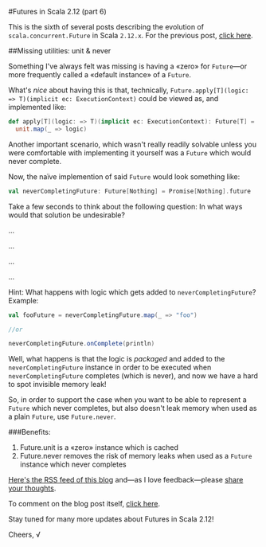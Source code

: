 #Futures in Scala 2.12 (part 6)

This is the sixth of several posts describing the evolution of `scala.concurrent.Future` in Scala `2.12.x`.
For the previous post, [click here](https://github.com/viktorklang/blog/blob/master/Futures-in-Scala-2.12-part-5.md).

##Missing utilities: unit & never

Something I've always felt was missing is having a «zero» for `Future`—or more frequently called a «default instance» of a `Future`.

What's *nice* about having this is that, technically, `Future.apply[T](logic: => T)(implicit ec: ExecutionContext)` could be viewed as, and implemented like:

~~~scala
def apply[T](logic: => T)(implicit ec: ExecutionContext): Future[T] =
  unit.map(_ => logic)
~~~

Another important scenario, which wasn't really readily solvable unless you were comfortable with implementing it yourself was a `Future` which would never complete.

Now, the naïve implemention of said `Future` would look something like:

~~~scala
val neverCompletingFuture: Future[Nothing] = Promise[Nothing].future
~~~

Take a few seconds to think about the following question: In what ways would that solution be undesirable?

…

…

…

…

Hint: What happens with logic which gets added to `neverCompletingFuture`?
Example:

~~~scala
val fooFuture = neverCompletingFuture.map(_ => "foo")

//or

neverCompletingFuture.onComplete(println)
~~~

Well, what happens is that the logic is *packaged* and added to the `neverCompletingFuture` instance in order to be executed when `neverCompletingFuture` completes (which is never), and now we have a hard to spot invisible memory leak!

So, in order to support the case when you want to be able to represent a `Future` which never completes, but also doesn't leak memory when used as a plain `Future`, use `Future.never`.

###Benefits:

1. Future.unit is a «zero» instance which is cached
2. Future.never removes the risk of memory leaks when used as a `Future` instance which never completes

[Here's the RSS feed of this blog](https://github.com/viktorklang/blog/commits/master.atom) and—as I love feedback—please [share your thoughts](https://github.com/viktorklang/blog/issues/3).

To comment on the blog post itself, [click here](https://github.com/viktorklang/blog/pull/8/files).

Stay tuned for many more updates about Futures in Scala 2.12!

Cheers,
√
